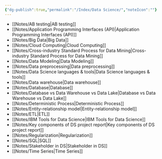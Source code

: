 ```yaml
---
{"dg-publish":true,"permalink":"/Index/Data Science/","noteIcon":""}
---
```


- [[Notes/AB testing\|AB testing]]
- [[Notes/Application Programming Interfaces (API)\|Application Programming Interfaces (API)]]
- [[Notes/Big Data\|Big Data]]
- [[Notes/Cloud Computing\|Cloud Computing]]
- [[Notes/Cross-industry Standard Process for Data Mining\|Cross-industry Standard Process for Data Mining]]
- [[Notes/Data Modeling\|Data Modeling]]
- [[Notes/Data preprocessing\|Data preprocessing]]
- [[Notes/Data Science languages & tools\|Data Science languages & tools]]
- [[Notes/Data warehouse\|Data warehouse]]
- [[Notes/Database\|Database]]
- [[Notes/Database vs Data Warehouse vs Data Lake\|Database vs Data Warehouse vs Data Lake]]
- [[Notes/Deterministic Process\|Deterministic Process]]
- [[Notes/Entity-relationship model\|Entity-relationship model]]
- [[Notes/ETL\|ETL]]
- [[Notes/IBM Tools for Data Science\|IBM Tools for Data Science]]
- [[Notes/Key components of DS project report\|Key components of DS project report]]
- [[Notes/Regularization\|Regularization]]
- [[Notes/SQL\|SQL]]
- [[Notes/Stakeholder in DS\|Stakeholder in DS]]
- [[Notes/Time Series\|Time Series]]
